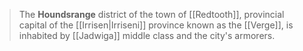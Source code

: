 > The **Houndsrange** district of the town of [[Redtooth]], provincial capital of the [[Irrisen|Irriseni]] province known as the [[Verge]], is inhabited by [[Jadwiga]] middle class and the city's armorers.








